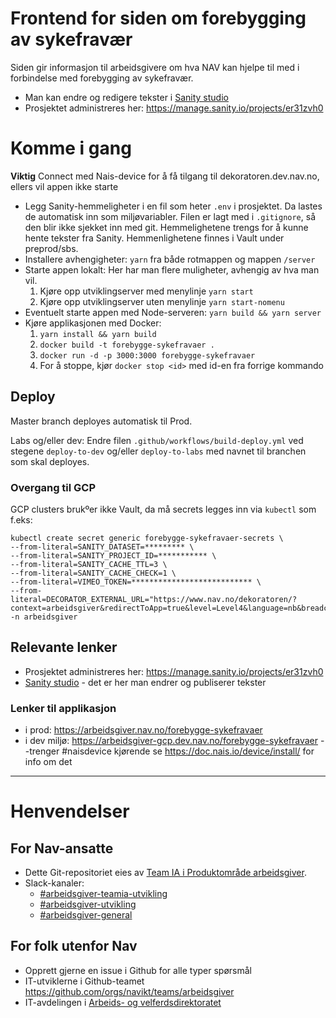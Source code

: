 # Frontend for siden om forebygging av sykefravær

Siden gir informasjon til arbeidsgivere om hva NAV kan hjelpe til med i forbindelse med forebygging av sykefravær.

- Man kan endre og redigere tekster i [Sanity studio](https://forebygge-sykefravaer.sanity.studio/)
- Prosjektet administreres her: https://manage.sanity.io/projects/er31zvh0

# Komme i gang
**Viktig** Connect med Nais-device for å få tilgang til dekoratoren.dev.nav.no, ellers vil appen ikke starte

- Legg Sanity-hemmeligheter i en fil som heter `.env` i prosjektet. Da lastes de automatisk inn som miljøvariabler. Filen er lagt med i `.gitignore`, så den blir ikke sjekket inn med git. Hemmelighetene trengs for å kunne hente tekster fra Sanity. Hemmenlighetene finnes i Vault under preprod/sbs.
- Installere avhengigheter: `yarn` fra både rotmappen og mappen `/server`
- Starte appen lokalt: Her har man flere muligheter, avhengig av hva man vil.
  1.  Kjøre opp utviklingserver med menylinje `yarn start`
  2.  Kjøre opp utviklingserver uten menylinje `yarn start-nomenu`
- Eventuelt starte appen med Node-serveren: `yarn build && yarn server`
- Kjøre applikasjonen med Docker:
  1. `yarn install && yarn build`
  2. `docker build -t forebygge-sykefravaer .`
  3. `docker run -d -p 3000:3000 forebygge-sykefravaer`
  4. For å stoppe, kjør `docker stop <id>` med id-en fra forrige kommando

## Deploy

Master branch deployes automatisk til Prod.

Labs og/eller dev: Endre filen `.github/workflows/build-deploy.yml` ved stegene `deploy-to-dev` og/eller `deploy-to-labs` med navnet til branchen som skal deployes.

### Overgang til GCP
GCP clusters brukºer ikke Vault, da må secrets legges inn via `kubectl` som f.eks: 

```
kubectl create secret generic forebygge-sykefravaer-secrets \
--from-literal=SANITY_DATASET=********* \
--from-literal=SANITY_PROJECT_ID=*********** \
--from-literal=SANITY_CACHE_TTL=3 \
--from-literal=SANITY_CACHE_CHECK=1 \
--from-literal=VIMEO_TOKEN=*************************** \
--from-literal=DECORATOR_EXTERNAL_URL="https://www.nav.no/dekoratoren/?context=arbeidsgiver&redirectToApp=true&level=Level4&language=nb&breadcrumbs=" -n arbeidsgiver
```

## Relevante lenker

- Prosjektet administreres her: https://manage.sanity.io/projects/er31zvh0
- [Sanity studio](https://forebygge-sykefravaer.sanity.studio/) - det er her man endrer og publiserer tekster

### Lenker til applikasjon

- i prod: https://arbeidsgiver.nav.no/forebygge-sykefravaer
- i dev miljø: https://arbeidsgiver-gcp.dev.nav.no/forebygge-sykefravaer --trenger #naisdevice kjørende se https://doc.nais.io/device/install/ for info om det

---

# Henvendelser

## For Nav-ansatte
* Dette Git-repositoriet eies av [Team IA i Produktområde arbeidsgiver](https://navno.sharepoint.com/sites/intranett-prosjekter-og-utvikling/SitePages/Produktomr%C3%A5de-arbeidsgiver.aspx).
* Slack-kanaler:
  * [#arbeidsgiver-teamia-utvikling](https://nav-it.slack.com/archives/C016KJA7CFK)
  * [#arbeidsgiver-utvikling](https://nav-it.slack.com/archives/CD4MES6BB)
  * [#arbeidsgiver-general](https://nav-it.slack.com/archives/CCM649PDH)

## For folk utenfor Nav
* Opprett gjerne en issue i Github for alle typer spørsmål
* IT-utviklerne i Github-teamet https://github.com/orgs/navikt/teams/arbeidsgiver
* IT-avdelingen i [Arbeids- og velferdsdirektoratet](https://www.nav.no/no/NAV+og+samfunn/Kontakt+NAV/Relatert+informasjon/arbeids-og-velferdsdirektoratet-kontorinformasjon)
